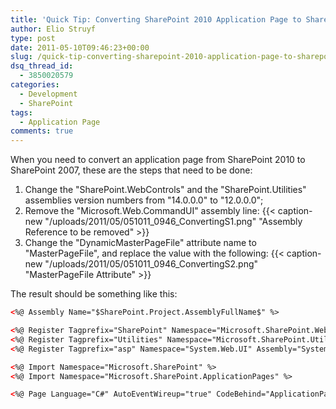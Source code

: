 ```yaml
---
title: 'Quick Tip: Converting SharePoint 2010 Application Page to SharePoint 2007'
author: Elio Struyf
type: post
date: 2011-05-10T09:46:23+00:00
slug: /quick-tip-converting-sharepoint-2010-application-page-to-sharepoint-2007/
dsq_thread_id:
  - 3850020579
categories:
  - Development
  - SharePoint
tags:
  - Application Page
comments: true
---
```


When you need to convert an application page from SharePoint 2010 to SharePoint 2007, these are the steps that need to be done:

1.  Change the "SharePoint.WebControls" and the "SharePoint.Utilities" assemblies version numbers from "14.0.0.0" to "12.0.0.0";
2.  Remove the "Microsoft.Web.CommandUI" assembly line:
{{< caption-new "/uploads/2011/05/051011_0946_ConvertingS1.png" "Assembly Reference to be removed" >}}
3.  Change the "DynamicMasterPageFile" attribute name to "MasterPageFile", and replace the value with the following:
{{< caption-new "/uploads/2011/05/051011_0946_ConvertingS2.png" "MasterPageFile Attribute" >}}

The result should be something like this:

```html
<%@ Assembly Name="$SharePoint.Project.AssemblyFullName$" %>

<%@ Register Tagprefix="SharePoint" Namespace="Microsoft.SharePoint.WebControls" Assembly="Microsoft.SharePoint, Version=12.0.0.0, Culture=neutral, PublicKeyToken=71e9bce111e9429c" %>
<%@ Register Tagprefix="Utilities" Namespace="Microsoft.SharePoint.Utilities" Assembly="Microsoft.SharePoint, Version=12.0.0.0, Culture=neutral, PublicKeyToken=71e9bce111e9429c" %>
<%@ Register Tagprefix="asp" Namespace="System.Web.UI" Assembly="System.Web.Extensions, Version=3.5.0.0, Culture=neutral, PublicKeyToken=31bf3856ad364e35" %>

<%@ Import Namespace="Microsoft.SharePoint" %>
<%@ Import Namespace="Microsoft.SharePoint.ApplicationPages" %>

<%@ Page Language="C#" AutoEventWireup="true" CodeBehind="ApplicationPage1.aspx.cs" Inherits="estruyf.Project.ApplicationPage1" MasterPageFile="~/_layouts/application.master" %>
```

